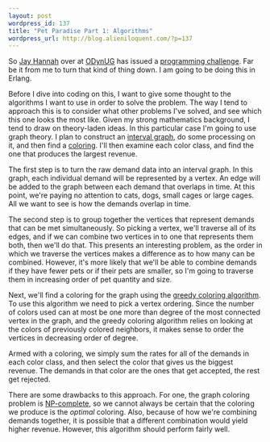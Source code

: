 ```yaml
---
layout: post
wordpress_id: 137
title: "Pet Paradise Part 1: Algorithms"
wordpress_url: http://blog.alieniloquent.com/?p=137
---
```

So [Jay Hannah][1] over at [ODynUG][2] has issued a [programming
challenge][3]. Far be it from me to turn that kind of thing down. I am going
to be doing this in Erlang.

Before I dive into coding on this, I want to give some thought to the
algorithms I want to use in order to solve the problem. The way I tend to
approach this is to consider what other problems I've solved, and see which
this one looks the most like. Given my strong mathematics background, I tend
to draw on theory-laden ideas. In this particular case I'm going to use graph
theory. I plan to construct an [interval graph][4], do some processing on it,
and then find a [coloring][5]. I'll then examine each color class, and find
the one that produces the largest revenue.

The first step is to turn the raw demand data into an interval graph. In this
graph, each individual demand will be represented by a vertex. An edge will be
added to the graph between each demand that overlaps in time. At this point,
we're paying no attention to cats, dogs, small cages or large cages. All we
want to see is how the demands overlap in time.

The second step is to group together the vertices that represent demands that
can be met simultaneously. So picking a vertex, we'll traverse all of its
edges, and if we can combine two vertices in to one that represents them both,
then we'll do that. This presents an interesting problem, as the order in
which we traverse the vertices makes a difference as to how many can be
combined. However, it's more likely that we'll be able to combine demands if
they have fewer pets or if their pets are smaller, so I'm going to traverse
them in increasing order of pet quantity and size.

Next, we'll find a coloring for the graph using the [greedy coloring
algorithm][6]. To use this algorithm we need to pick a vertex ordering. Since
the number of colors used can at most be one more than degree of the most
connected vertex in the graph, and the greedy coloring algorithm relies on
looking at the colors of previously colored neighbors, it makes sense to order
the vertices in decreasing order of degree.

Armed with a coloring, we simply sum the rates for all of the demands in each
color class, and then select the color that gives us the biggest revenue. The
demands in that color are the ones that get accepted, the rest get rejected.

There are some drawbacks to this approach. For one, the graph coloring problem
is [NP-complete][7], so we cannot always be certain that the coloring we
produce is the _optimal_ coloring. Also, because of how we're combining
demands together, it is possible that a different combination would yield
higher revenue. However, this algorithm should perform fairly well.

   [1]: http://jays.net

   [2]: http://odynug.kicks-ass.org

   [3]: http://github.com/stesla/odynug/blob/3d3d75cc4d70b189c625579ce841de3ce7ada68b/pet_paradise/README

   [4]: http://en.wikipedia.org/wiki/Interval_graph

   [5]: http://en.wikipedia.org/wiki/Graph_coloring

   [6]: http://en.wikipedia.org/wiki/Greedy_coloring

   [7]: http://en.wikipedia.org/wiki/NP-complete

